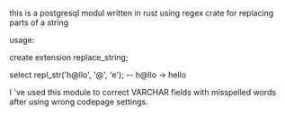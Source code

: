 this is a postgresql modul written in rust using regex crate for replacing parts of a string

usage:

create extension replace_string;

select repl_str('h@llo', '@', 'e'); -- h@llo -> hello

I 've used this module to correct VARCHAR fields with misspelled words after using wrong codepage settings.  